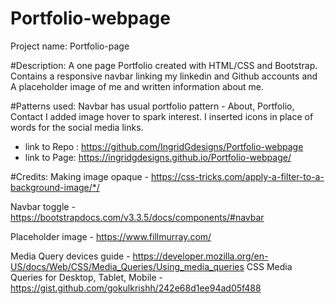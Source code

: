 # Portfolio-webpage
Project name: Portfolio-page

#Description: 
A one page Portfolio created with HTML/CSS and Bootstrap. 
Contains a responsive navbar linking my linkedin and Github accounts and
A placeholder image of me and written information about me.

#Patterns used:
Navbar has usual portfolio pattern - About, Portfolio, Contact
I added image hover to spark interest.
I inserted icons in place of words for the social media links.

- link to Repo : https://github.com/IngridGdesigns/Portfolio-webpage
- link to Page: https://ingridgdesigns.github.io/Portfolio-webpage/


#Credits: 
Making image opaque - https://css-tricks.com/apply-a-filter-to-a-background-image/*/

Navbar toggle - https://bootstrapdocs.com/v3.3.5/docs/components/#navbar

Placeholder image - https://www.fillmurray.com/

Media Query devices guide - https://developer.mozilla.org/en-US/docs/Web/CSS/Media_Queries/Using_media_queries
CSS Media Queries for Desktop, Tablet, Mobile  -  https://gist.github.com/gokulkrishh/242e68d1ee94ad05f488

